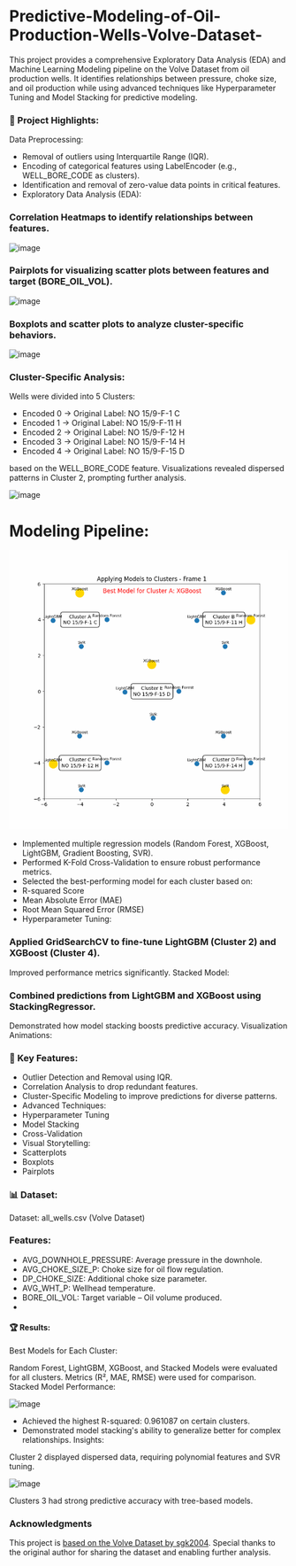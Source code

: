 # Predictive-Modeling-of-Oil-Production-Wells-Volve-Dataset-
This project provides a comprehensive Exploratory Data Analysis (EDA) and Machine Learning Modeling pipeline on the Volve Dataset from oil production wells. It identifies relationships between pressure, choke size, and oil production while using advanced techniques like Hyperparameter Tuning and Model Stacking for predictive modeling.

### 🚀 Project Highlights:
Data Preprocessing:
- Removal of outliers using Interquartile Range (IQR).
- Encoding of categorical features using LabelEncoder (e.g., WELL_BORE_CODE as clusters).
- Identification and removal of zero-value data points in critical features.
- Exploratory Data Analysis (EDA):

### Correlation Heatmaps to identify relationships between features.
![image](https://github.com/user-attachments/assets/52e7b144-63eb-4677-bb31-ab87069f227b)

### Pairplots for visualizing scatter plots between features and target (BORE_OIL_VOL).
![image](https://github.com/user-attachments/assets/e66e5889-9f72-403f-8637-10802e22af86)

### Boxplots and scatter plots to analyze cluster-specific behaviors.
![image](https://github.com/user-attachments/assets/b276ca23-1744-4a7c-9b82-9ef45c8521ba)

### Cluster-Specific Analysis:

Wells were divided into 5 Clusters:

- Encoded 0 -> Original Label: NO 15/9-F-1 C
- Encoded 1 -> Original Label: NO 15/9-F-11 H
- Encoded 2 -> Original Label: NO 15/9-F-12 H
- Encoded 3 -> Original Label: NO 15/9-F-14 H
- Encoded 4 -> Original Label: NO 15/9-F-15 D

based on the WELL_BORE_CODE feature.
Visualizations revealed dispersed patterns in Cluster 2, prompting further analysis.

![image](https://github.com/user-attachments/assets/31af3864-2fb6-4149-9033-01f4f2d628dc)

# Modeling Pipeline:

![Model Animation](./demo.gif)

- Implemented multiple regression models (Random Forest, XGBoost, LightGBM, Gradient Boosting, SVR).
- Performed K-Fold Cross-Validation to ensure robust performance metrics.
- Selected the best-performing model for each cluster based on:
- R-squared Score
- Mean Absolute Error (MAE)
- Root Mean Squared Error (RMSE)
- Hyperparameter Tuning:

### Applied GridSearchCV to fine-tune LightGBM (Cluster 2) and XGBoost (Cluster 4).
Improved performance metrics significantly.
Stacked Model:

### Combined predictions from LightGBM and XGBoost using StackingRegressor.
Demonstrated how model stacking boosts predictive accuracy.
Visualization Animations:

### 🔑 Key Features:

- Outlier Detection and Removal using IQR.
- Correlation Analysis to drop redundant features.
- Cluster-Specific Modeling to improve predictions for diverse patterns.
- Advanced Techniques:
- Hyperparameter Tuning
- Model Stacking
- Cross-Validation
- Visual Storytelling:
- Scatterplots
- Boxplots
- Pairplots

### 📊 Dataset:
Dataset: all_wells.csv (Volve Dataset)

### Features:
- AVG_DOWNHOLE_PRESSURE: Average pressure in the downhole.
- AVG_CHOKE_SIZE_P: Choke size for oil flow regulation.
- DP_CHOKE_SIZE: Additional choke size parameter.
- AVG_WHT_P: Wellhead temperature.
- BORE_OIL_VOL: Target variable – Oil volume produced.
- 
#### 🏆 Results:
Best Models for Each Cluster:

Random Forest, LightGBM, XGBoost, and Stacked Models were evaluated for all clusters.
Metrics (R², MAE, RMSE) were used for comparison.
Stacked Model Performance:

![image](https://github.com/user-attachments/assets/17c2ed27-9ce8-4af3-9944-8ddd9680513b)

- Achieved the highest R-squared: 0.961087 on certain clusters.
- Demonstrated model stacking's ability to generalize better for complex relationships.
Insights:

Cluster 2 displayed dispersed data, requiring polynomial features and SVR tuning.

![image](https://github.com/user-attachments/assets/ae83d297-ef23-4a25-bfef-3b1c7f5e5bf3)

Clusters 3 had strong predictive accuracy with tree-based models.


### Acknowledgments
This project is [based on the Volve Dataset by sgk2004](https://github.com/sgk2004/Volve-Dataset). Special thanks to the original author for sharing the dataset and enabling further analysis.
